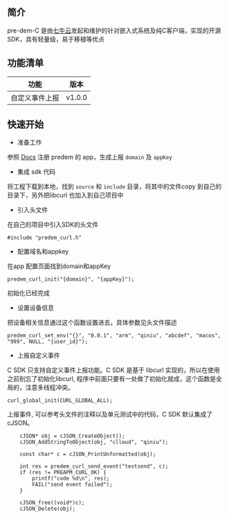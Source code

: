 ## 简介

pre-dem-C 是由[七牛云](https://www.qiniu.com)发起和维护的针对嵌入式系统及纯C客户端，实现的开源 SDK，具有轻量级，易于移植等优点

## 功能清单

| 功能 | 版本 |
| - | - |
| 自定义事件上报 | v1.0.0 |

## 快速开始

- 准备工作

参照 [Docs](https://pre-dem.github.io/docs) 注册 predem 的 app，生成上报 `domain` 及 `appKey`


- 集成 sdk 代码

将工程下载到本地，找到 `source` 和 `include` 目录，将其中的文件copy 到自己的目录下，另外把libcurl 也加入到自己项目中

- 引入头文件

在自己的项目中引入SDK的头文件
```
#include "predem_curl.h"
```

- 配置域名和appkey

在app 配置页面找到domain和appKey
```
predem_curl_init("{domain}", "{appKey}");
```
初始化已经完成

- 设置设备信息

把设备相关信息通过这个函数设置进去，具体参数见头文件描述
```
predem_curl_set_env("{}", "0.0.1", "arm", "qiniu", "abcdef", "macos", "999", NULL, "{user_id}");
```

- 上报自定义事件

C SDK 只支持自定义事件上报功能。C SDK 是基于 libcurl 实现的，所以在使用之前别忘了初始化libcurl, 程序中前面只要有一处做了初始化就成，这个函数是全局的，注意多线程冲突。
```
curl_global_init(CURL_GLOBAL_ALL);
```

上报事件, 可以参考头文件的注释以及单元测试中的代码，C SDK 默认集成了cJSON。
```
    cJSON* obj = cJSON_CreateObject();
    cJSON_AddStringToObject(obj, "clloud", "qiniu");

    const char* c = cJSON_PrintUnformatted(obj);

    int res = predem_curl_send_event("testsend", c);
    if (res != PREAPM_CURL_OK) {
        printf("code %d\n", res);
        FAIL("send event failed");
    }

    cJSON_free((void*)c);
    cJSON_Delete(obj);
```